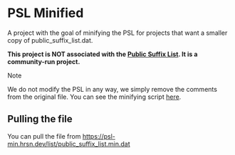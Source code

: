 # PSL Minified
A project with the goal of minifying the PSL for projects that want a smaller copy of public_suffix_list.dat.

**This project is NOT associated with the [Public Suffix List](https://publicsuffix.org). It is a community-run project.**

> [!NOTE]
> We do not modify the PSL in any way, we simply remove the comments from the original file. You can see the minifying script [here](scripts/minify.js).

## Pulling the file
You can pull the file from https://psl-min.hrsn.dev/list/public_suffix_list.min.dat

